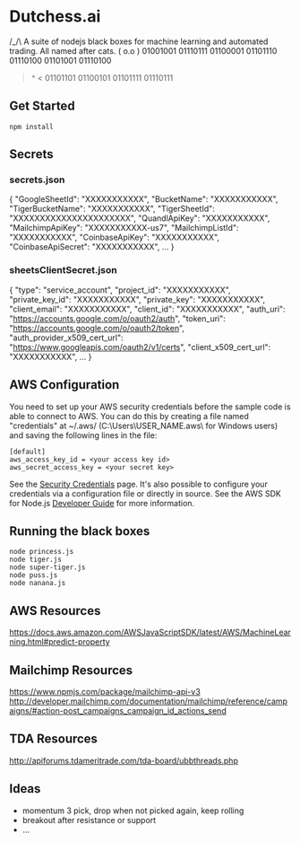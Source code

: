 
# Dutchess.ai

  /\_/\   A suite of nodejs black boxes for machine learning and automated trading. All named after cats.
 ( o.o )  01001001  01110111 01100001 01101110 01110100  01101001 01110100 
  > ^ <   01101101 01100101 01101111 01110111      

## Get Started

    npm install

## Secrets

### secrets.json
{
    "GoogleSheetId": "XXXXXXXXXXX",
    "BucketName": "XXXXXXXXXXX",
    "TigerBucketName": "XXXXXXXXXXX",
    "TigerSheetId": "XXXXXXXXXXXXXXXXXXXXXX",
    "QuandlApiKey": "XXXXXXXXXXX",
    "MailchimpApiKey": "XXXXXXXXXXX-us7",
    "MailchimpListId": "XXXXXXXXXXX",
    "CoinbaseApiKey": "XXXXXXXXXXX",
    "CoinbaseApiSecret": "XXXXXXXXXXX",
    ...
}

### sheetsClientSecret.json
{
    "type": "service_account",
    "project_id": "XXXXXXXXXXX",
    "private_key_id": "XXXXXXXXXXX",
    "private_key": "XXXXXXXXXXX",
    "client_email": "XXXXXXXXXXX",
    "client_id": "XXXXXXXXXXX",
    "auth_uri": "https://accounts.google.com/o/oauth2/auth",
    "token_uri": "https://accounts.google.com/o/oauth2/token",
    "auth_provider_x509_cert_url": "https://www.googleapis.com/oauth2/v1/certs",
    "client_x509_cert_url": "XXXXXXXXXXX",
    ...
}

## AWS Configuration

You need to set up your AWS security credentials before the sample code is able
to connect to AWS. You can do this by creating a file named "credentials" at ~/.aws/ 
(C:\Users\USER_NAME\.aws\ for Windows users) and saving the following lines in the file:

    [default]
    aws_access_key_id = <your access key id>
    aws_secret_access_key = <your secret key>

See the [Security Credentials](http://aws.amazon.com/security-credentials) page.
It's also possible to configure your credentials via a configuration file or
directly in source. See the AWS SDK for Node.js [Developer Guide](http://docs.aws.amazon.com/AWSJavaScriptSDK/guide/node-configuring.html)
for more information.

## Running the black boxes

    node princess.js
    node tiger.js
    node super-tiger.js
    node puss.js
    node nanana.js

## AWS Resources
https://docs.aws.amazon.com/AWSJavaScriptSDK/latest/AWS/MachineLearning.html#predict-property

## Mailchimp Resources
https://www.npmjs.com/package/mailchimp-api-v3
http://developer.mailchimp.com/documentation/mailchimp/reference/campaigns/#action-post_campaigns_campaign_id_actions_send

## TDA Resources
http://apiforums.tdameritrade.com/tda-board/ubbthreads.php

## Ideas
- momentum 3 pick, drop when not picked again, keep rolling
- breakout after resistance or support
- ...


